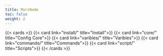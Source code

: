 ```yaml
---
title: MarzNode
toc: false
weight: 2
---
```


{{< cards >}}
  {{< card link="install/" title="Install">}}
  {{< card link="core/" title="Config Core">}}
  {{< card link="varibles/" title="Varibles">}}
  {{< card link="commands/" title="Commands">}}
  {{< card link="script/" title="Scripts">}}
{{< /cards >}}